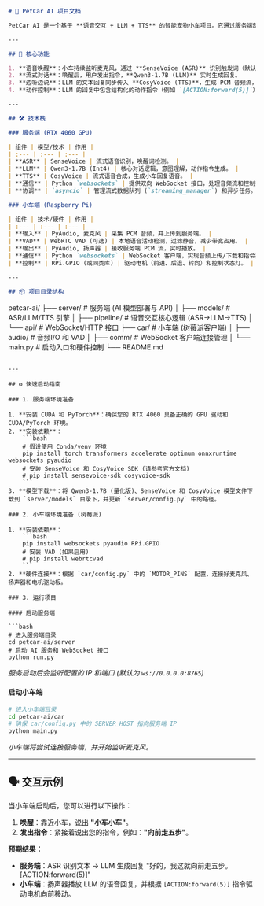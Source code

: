 ```markdown
# 🐾 PetCar AI 项目文档

PetCar AI 是一个基于 **语音交互 + LLM + TTS** 的智能宠物小车项目。它通过服务端部署的强大 AI 模型，为小车提供实时语音识别、自然语言理解和语音合成能力，实现人车流畅的语音对话和动作控制。

---

## 🚀 核心功能

1. **语音唤醒**：小车持续监听麦克风，通过 **SenseVoice (ASR)** 识别触发词（默认为 "小车小车"）。
2. **流式对话**：唤醒后，用户发出指令，**Qwen3-1.7B (LLM)** 实时生成回复。
3. **边听边说**：LLM 的文本回复同步传入 **CosyVoice (TTS)**，生成 PCM 音频流，实时推送到小车扬声器播放。
4. **动作控制**：LLM 的回复中包含结构化的动作指令（例如 `[ACTION:forward(5)]`），由服务端解析后下发给小车端执行。

---

## 🛠️ 技术栈

### 服务端 (RTX 4060 GPU)

| 组件 | 模型/技术 | 作用 |
| :--- | :--- | :--- |
| **ASR** | SenseVoice | 流式语音识别，唤醒词检测。 |
| **LLM** | Qwen3-1.7B (Int4) | 核心对话逻辑，意图理解，动作指令生成。 |
| **TTS** | CosyVoice | 流式语音合成，生成小车回复语音。 |
| **通信** | Python `websockets` | 提供双向 WebSocket 接口，处理音频流和控制指令。 |
| **协调** | `asyncio` | 管理流式数据队列 (`streaming_manager`) 和异步任务。 |

### 小车端 (Raspberry Pi)

| 组件 | 技术/硬件 | 作用 |
| :--- | :--- | :--- |
| **输入** | PyAudio, 麦克风 | 采集 PCM 音频，并上传到服务端。 |
| **VAD** | WebRTC VAD (可选) | 本地语音活动检测，过滤静音，减少带宽占用。 |
| **输出** | PyAudio, 扬声器 | 接收服务端 PCM 流，实时播放。 |
| **通信** | Python `websockets` | WebSocket 客户端，实现音频上传/下载和指令接收。 |
| **控制** | RPi.GPIO (或同类库) | 驱动电机（前进、后退、转向）和控制状态灯。 |

---

## 📦 项目目录结构

```

petcar-ai/
├── server/             \# 服务端 (AI 模型部署与 API)
│ ├── models/           \# ASR/LLM/TTS 引擎
│ ├── pipeline/         \# 语音交互核心逻辑 (ASR-\>LLM-\>TTS)
│ └── api/              \# WebSocket/HTTP 接口
├── car/                \# 小车端 (树莓派客户端)
│ ├── audio/            \# 音频I/O 和 VAD
│ ├── comm/             \# WebSocket 客户端连接管理
│ └── main.py           \# 启动入口和硬件控制
└── README.md

````

---

## ⚙️ 快速启动指南

### 1. 服务端环境准备

1. **安装 CUDA 和 PyTorch**：确保您的 RTX 4060 具备正确的 GPU 驱动和 CUDA/PyTorch 环境。
2. **安装依赖**：
    ```bash
    # 假设使用 Conda/venv 环境
    pip install torch transformers accelerate optimum onnxruntime websockets pyaudio
    # 安装 SenseVoice 和 CosyVoice SDK (请参考官方文档)
    # pip install sensevoice-sdk cosyvoice-sdk
    ```
3. **模型下载**：将 Qwen3-1.7B (量化版)、SenseVoice 和 CosyVoice 模型文件下载到 `server/models` 目录下，并更新 `server/config.py` 中的路径。

### 2. 小车端环境准备 (树莓派)

1. **安装依赖**：
    ```bash
    pip install websockets pyaudio RPi.GPIO
    # 安装 VAD (如果启用)
    # pip install webrtcvad
    ```
2. **硬件连接**：根据 `car/config.py` 中的 `MOTOR_PINS` 配置，连接好麦克风、扬声器和电机驱动板。

### 3. 运行项目

#### 启动服务端

```bash
# 进入服务端目录
cd petcar-ai/server
# 启动 AI 服务和 WebSocket 接口
python run.py
````

*服务启动后会监听配置的 IP 和端口 (默认为 `ws://0.0.0.0:8765`)*

#### 启动小车端

```bash
# 进入小车端目录
cd petcar-ai/car
# 确保 car/config.py 中的 SERVER_HOST 指向服务端 IP
python main.py
```

*小车端将尝试连接服务端，并开始监听麦克风。*

-----

## 🗣️ 交互示例

当小车端启动后，您可以进行以下操作：

1.  **唤醒**：靠近小车，说出 **"小车小车"**。
2.  **发出指令**：紧接着说出您的指令，例如：**"向前走五步"**。

**预期结果：**

  - **服务端**：ASR 识别文本 → LLM 生成回复 "好的，我这就向前走五步。 [ACTION:forward(5)]"
  - **小车端**：扬声器播放 LLM 的语音回复，并根据 `[ACTION:forward(5)]` 指令驱动电机向前移动。

<!-- end list -->

```
```
